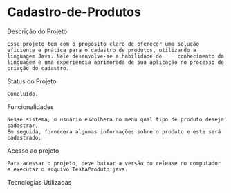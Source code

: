 # Cadastro-de-Produtos

Descrição do Projeto 

	Esse projeto tem com o propósito claro de oferecer uma solução eficiente e prática para o cadastro de produtos, utilizando a linguagem Java. Nele desenvolve-se a habilidade de 	conhecimento da linguagem e uma experiência aprimorada de sua aplicação no processo de criação do cadastro. 

Status do Projeto 

	Concluído. 

Funcionalidades 

	Nesse sistema, o usuário escolhera no menu qual tipo de produto deseja cadastrar, 
	Em seguida, fornecera algumas informações sobre o produto e este será cadastrado. 

Acesso ao projeto 

	Para acessar o projeto, deve baixar a versão do release no computador e executar o arquivo TestaProduto.java. 

Tecnologias Utilizadas 
